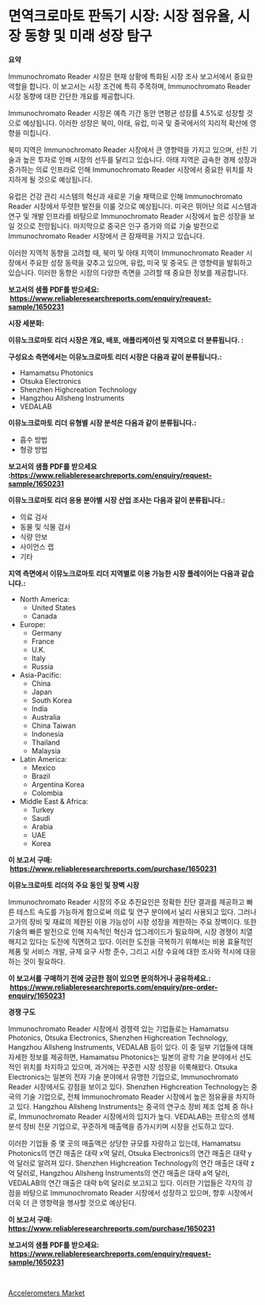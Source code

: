 <p><h1>면역크로마토 판독기 시장: 시장 점유율, 시장 동향 및 미래 성장 탐구</h1></p><p><strong>요약</strong></p>
<p><p>Immunochromato Reader 시장은 현재 상황에 특화된 시장 조사 보고서에서 중요한 역할을 합니다. 이 보고서는 시장 조건에 특히 주목하며, Immunochromato Reader 시장 동향에 대한 간단한 개요를 제공합니다.</p><p>Immunochromato Reader 시장은 예측 기간 동안 연평균 성장률 4.5%로 성장할 것으로 예상됩니다. 이러한 성장은 북미, 아태, 유럽, 미국 및 중국에서의 지리적 확산에 영향을 미칩니다.</p><p>북미 지역은 Immunochromato Reader 시장에서 큰 영향력을 가지고 있으며, 선진 기술과 높은 투자로 인해 시장의 선두를 달리고 있습니다. 아태 지역은 급속한 경제 성장과 증가하는 의료 인프라로 인해 Immunochromato Reader 시장에서 중요한 위치를 차지하게 될 것으로 예상됩니다.</p><p>유럽은 건강 관리 시스템의 혁신과 새로운 기술 채택으로 인해 Immunochromato Reader 시장에서 뚜렷한 발전을 이룰 것으로 예상됩니다. 미국은 뛰어난 의료 시스템과 연구 및 개발 인프라를 바탕으로 Immunochromato Reader 시장에서 높은 성장을 보일 것으로 전망됩니다. 마지막으로 중국은 인구 증가와 의료 기술 발전으로 Immunochromato Reader 시장에서 큰 잠재력을 가지고 있습니다.</p><p>이러한 지역적 동향을 고려할 때, 북미 및 아태 지역이 Immunochromato Reader 시장에서 주요한 성장 동력을 갖추고 있으며, 유럽, 미국 및 중국도 큰 영향력을 발휘하고 있습니다. 이러한 동향은 시장의 다양한 측면을 고려할 때 중요한 정보를 제공합니다.</p></p>
<p><strong>보고서의 샘플 PDF를 받으세요: &nbsp;<a href="https://www.reliableresearchreports.com/enquiry/request-sample/1650231">https://www.reliableresearchreports.com/enquiry/request-sample/1650231</a></strong></p>
<p><strong>시장 세분화:</strong></p>
<p><strong> 이뮤노크로마토 리더 시장은 개요, 배포, 애플리케이션 및 지역으로 더 분류됩니다. :</strong></p>
<p><strong>구성요소 측면에서는 이뮤노크로마토 리더 시장은 다음과 같이 분류됩니다.:</strong></p>
<p><ul><li>Hamamatsu Photonics</li><li>Otsuka Electronics</li><li>Shenzhen Highcreation Technology</li><li>Hangzhou Allsheng Instruments</li><li>VEDALAB</li></ul></p>
<p><strong> 이뮤노크로마토 리더 유형별 시장 분석은 다음과 같이 분류됩니다.:</strong></p>
<p><ul><li>흡수 방법</li><li>형광 방법</li></ul></p>
<p><strong>보고서의 샘플 PDF를 받으세요 :<a href="https://www.reliableresearchreports.com/enquiry/request-sample/1650231">https://www.reliableresearchreports.com/enquiry/request-sample/1650231</a></strong></p>
<p><strong> 이뮤노크로마토 리더 응용 분야별 시장 산업 조사는 다음과 같이 분류됩니다.:</strong></p>
<p><ul><li>의료 검사</li><li>동물 및 식물 검사</li><li>식량 안보</li><li>사이언스 랩</li><li>기타</li></ul></p>
<p><strong>지역 측면에서 이뮤노크로마토 리더 지역별로 이용 가능한 시장 플레이어는 다음과 같습니다.:</strong></p>
<p><ul>
    <li>
        North America:
        <ul>
            <li>United States</li>
            <li>Canada</li>
        </ul>
    </li>
    <li>
        Europe:
        <ul>
            <li>Germany</li>
            <li>France</li>
            <li>U.K.</li>
            <li>Italy</li>
            <li>Russia</li>
        </ul>
    </li>
    <li>
        Asia-Pacific:
        <ul>
            <li>China</li>
            <li>Japan</li>
            <li>South Korea</li>
            <li>India</li>
            <li>Australia</li>
            <li>China Taiwan</li>
            <li>Indonesia</li>
            <li>Thailand</li>
            <li>Malaysia</li>
        </ul>
    </li>
    <li>
        Latin America:
        <ul>
            <li>Mexico</li>
            <li>Brazil</li>
            <li>Argentina Korea</li>
            <li>Colombia</li>
        </ul>
    </li>
    <li>
        Middle East & Africa:
        <ul>
            <li>Turkey</li>
            <li>Saudi</li>
            <li>Arabia</li>
            <li>UAE</li>
            <li>Korea</li>
        </ul>
    </li>
    </ul></p>
<p><strong>이 보고서 구매: &nbsp;<a href="https://www.reliableresearchreports.com/purchase/1650231">https://www.reliableresearchreports.com/purchase/1650231</a></strong></p>
<p><strong>이뮤노크로마토 리더의 주요 동인 및 장벽 시장</strong></p>
<p><p>Immunochromato Reader 시장의 주요 추진요인은 정확한 진단 결과를 제공하고 빠른 테스트 속도를 가능하게 함으로써 의료 및 연구 분야에서 널리 사용되고 있다. 그러나 고가의 장비 및 재료의 제한된 이용 가능성이 시장 성장을 제한하는 주요 장벽이다. 또한 기술의 빠른 발전으로 인해 지속적인 혁신과 업그레이드가 필요하며, 시장 경쟁이 치열해지고 있다는 도전에 직면하고 있다. 이러한 도전을 극복하기 위해서는 비용 효율적인 제품 및 서비스 개발, 규제 요구 사항 준수, 그리고 시장 수요에 대한 조사와 적시에 대응하는 것이 필요하다.</p></p>
<p><strong>이 보고서를 구매하기 전에 궁금한 점이 있으면 문의하거나 공유하세요.: &nbsp;<a href="https://www.reliableresearchreports.com/enquiry/pre-order-enquiry/1650231">https://www.reliableresearchreports.com/enquiry/pre-order-enquiry/1650231</a></strong></p>
<p><strong>경쟁 구도</strong></p>
<p><p>Immunochromato Reader 시장에서 경쟁력 있는 기업들로는 Hamamatsu Photonics, Otsuka Electronics, Shenzhen Highcreation Technology, Hangzhou Allsheng Instruments, VEDALAB 등이 있다. 이 중 일부 기업들에 대해 자세한 정보를 제공하면, Hamamatsu Photonics는 일본의 광학 기술 분야에서 선도적인 위치를 차지하고 있으며, 과거에는 꾸준한 시장 성장을 이룩해왔다. Otsuka Electronics는 일본의 전자 기술 분야에서 유명한 기업으로, Immunochromato Reader 시장에서도 강점을 보이고 있다. Shenzhen Highcreation Technology는 중국의 기술 기업으로, 전체 Immunochromato Reader 시장에서 높은 점유율을 차지하고 있다. Hangzhou Allsheng Instruments는 중국의 연구소 장비 제조 업체 중 하나로, Immunochromato Reader 시장에서의 입지가 높다. VEDALAB는 프랑스의 생체 분석 장비 전문 기업으로, 꾸준하게 매출액을 증가시키며 시장을 선도하고 있다.</p><p>이러한 기업들 중 몇 곳의 매출액은 상당한 규모를 자랑하고 있는데, Hamamatsu Photonics의 연간 매출은 대략 x억 달러, Otsuka Electronics의 연간 매출은 대략 y억 달러로 알려져 있다. Shenzhen Highcreation Technology의 연간 매출은 대략 z억 달러로, Hangzhou Allsheng Instruments의 연간 매출은 대략 a억 달러, VEDALAB의 연간 매출은 대략 b억 달러로 보고되고 있다. 이러한 기업들은 각자의 강점을 바탕으로 Immunochromato Reader 시장에서 성장하고 있으며, 향후 시장에서 더욱 더 큰 영향력을 행사할 것으로 예상된다.</p></p>
<p><strong>이 보고서 구매: &nbsp; <a href="https://www.reliableresearchreports.com/purchase/1650231">https://www.reliableresearchreports.com/purchase/1650231</a></strong></p>
<p><strong>보고서의 샘플 PDF를 받으세요: &nbsp;<a href="https://www.reliableresearchreports.com/enquiry/request-sample/1650231">https://www.reliableresearchreports.com/enquiry/request-sample/1650231</a></strong><strong></strong></p>
<p>&nbsp;</p>
<p><p><a href="https://github.com/moyahfrancoestellec51j635wcx/Market-Research-Report-List-1/blob/main/accelerometers-market.md">Accelerometers Market</a></p></p>